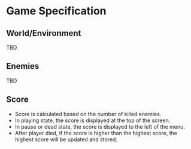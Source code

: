 # Game Specification

## World/Environment

TBD

## Enemies

TBD

## Score

- Score is calculated based on the number of killed enemies.
- In playing state, the score is displayed at the top of the screen.
- In pause or dead state, the score is displayed to the left of the menu.
- After player died, if the score is higher than the highest score, the highest score will be updated and stored.
